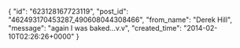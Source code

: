  {
   "id": "623128167723119",
   "post_id": "462493170453287_490608044308466",
   "from_name": "Derek Hill",
   "message": "again I was baked...v.v",
   "created_time": "2014-02-10T02:26:26+0000"
 }
